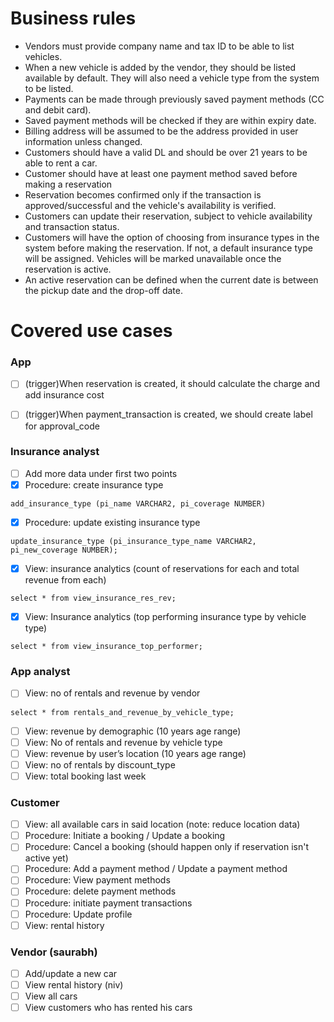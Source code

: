 # Business rules
- Vendors must provide company name and tax ID to be able to list vehicles.
- When a new vehicle is added by the vendor, they should be listed available by default. They will also need a vehicle type from the system to be listed.
- Payments can be made through previously saved payment methods (CC and debit card).
- Saved payment methods will be checked if they are within expiry date.
- Billing address will be assumed to be the address provided in user information unless changed.
- Customers should have a valid DL and should be over 21 years to be able to rent a car.
- Customer should have at least one payment method saved before making a reservation
- Reservation becomes confirmed only if the transaction is approved/successful and the vehicle's availability is verified.
- Customers can update their reservation, subject to vehicle availability and transaction status.
- Customers will have the option of choosing from insurance types in the system before making the reservation. If not, a default insurance type will be assigned.
Vehicles will be marked unavailable once the reservation is active.
- An active reservation can be defined when the current date is between the pickup date and the drop-off date.

# Covered use cases
### App
- [ ] (trigger)When reservation is created, it should calculate the charge and add insurance cost
- [ ] (trigger)When payment_transaction is created, we should create label for approval_code


### Insurance analyst
- [ ] Add more data under first two points
- [x] Procedure: create insurance type
```
add_insurance_type (pi_name VARCHAR2, pi_coverage NUMBER)
```

- [x] Procedure: update existing insurance type
```
update_insurance_type (pi_insurance_type_name VARCHAR2, pi_new_coverage NUMBER);
```

- [x] View: insurance analytics (count of reservations for each and total revenue from each)
```
select * from view_insurance_res_rev;
```

- [x] View: Insurance analytics (top performing insurance type by vehicle type)
```
select * from view_insurance_top_performer;
```

### App analyst
- [ ] View: no of rentals and revenue by vendor
```
select * from rentals_and_revenue_by_vehicle_type;
```
- [ ] View: revenue by demographic (10 years age range)
- [ ] View: No of rentals and revenue by vehicle type
- [ ] View: revenue by user’s location (10 years age range)
- [ ] View: no of rentals by discount_type
- [ ] View: total booking last week

### Customer
- [ ] View: all available cars in said location (note: reduce location data)
- [ ] Procedure: Initiate a booking / Update a booking
- [ ] Procedure: Cancel a booking (should happen only if reservation isn't active yet)
- [ ] Procedure: Add a payment method / Update a payment method
- [ ] Procedure: View payment methods
- [ ] Procedure: delete payment methods
- [ ] Procedure: initiate payment transactions
- [ ] Procedure: Update profile
- [ ] View: rental history

### Vendor (saurabh)
- [ ] Add/update a new car
- [ ] View rental history (niv)
- [ ] View all cars
- [ ] View customers who has rented his cars 
